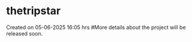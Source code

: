 # thetripstar
Created on 05-06-2025 16:05 hrs
#More details about the project will be released soon.
